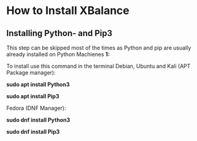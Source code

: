 # How to Install XBalance
## Installing Python- and Pip3
This step can be skipped most of the times as Python and pip are usually already installed on Python Machienes
**1:** 

To install use this command in the terminal
Debian, Ubuntu and Kali (APT Package manager):

**sudo apt install Python3**

**sudo apt install Pip3**

Fedora (DNF Manager):

**sudo dnf install Python3**

**sudo dnf install Pip3**
